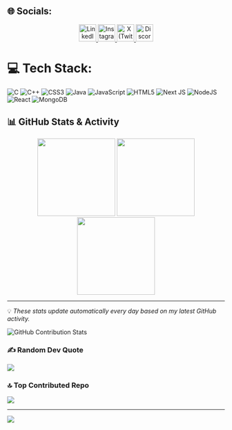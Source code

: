 
## 🌐 Socials:
<p align="center">
  <!-- LinkedIn -->
  <a href="https://www.linkedin.com/in/syedmukheeth/" target="_blank" rel="noopener noreferrer">
    <img src="https://skillicons.dev/icons?i=linkedin" width="40" height="40" alt="LinkedIn"/>
  </a>

  <!-- Instagram -->
  <a href="https://www.instagram.com/syed.mukheeth/" target="_blank" rel="noopener noreferrer">
    <img src="https://skillicons.dev/icons?i=instagram" width="40" height="40" alt="Instagram"/>
  </a>

  <!-- X (Twitter) -->
  <a href="https://x.com/syed_mukheeth" target="_blank" rel="noopener noreferrer">
    <img src="https://skillicons.dev/icons?i=twitter" width="40" height="40" alt="X (Twitter)"/>
  </a>

  <!-- Discord -->
  <a href="https://discord.gg/syedmukheeth29_07353" target="_blank" rel="noopener noreferrer">
    <img src="https://skillicons.dev/icons?i=discord" width="40" height="40" alt="Discord"/>
  </a>
</p>



# 💻 Tech Stack:
![C](https://img.shields.io/badge/c-%2300599C.svg?style=for-the-badge&logo=c&logoColor=white) ![C++](https://img.shields.io/badge/c++-%2300599C.svg?style=for-the-badge&logo=c%2B%2B&logoColor=white) ![CSS3](https://img.shields.io/badge/css3-%231572B6.svg?style=for-the-badge&logo=css3&logoColor=white) ![Java](https://img.shields.io/badge/java-%23ED8B00.svg?style=for-the-badge&logo=openjdk&logoColor=white) ![JavaScript](https://img.shields.io/badge/javascript-%23323330.svg?style=for-the-badge&logo=javascript&logoColor=%23F7DF1E) ![HTML5](https://img.shields.io/badge/html5-%23E34F26.svg?style=for-the-badge&logo=html5&logoColor=white) ![Next JS](https://img.shields.io/badge/Next-black?style=for-the-badge&logo=next.js&logoColor=white) ![NodeJS](https://img.shields.io/badge/node.js-6DA55F?style=for-the-badge&logo=node.js&logoColor=white) ![React](https://img.shields.io/badge/react-%2320232a.svg?style=for-the-badge&logo=react&logoColor=%2361DAFB) ![MongoDB](https://img.shields.io/badge/MongoDB-%234ea94b.svg?style=for-the-badge&logo=mongodb&logoColor=white)

## 📊 GitHub Stats & Activity  

<div align="center">

<!-- GitHub Stats -->
<img src="https://github-readme-stats.vercel.app/api?username=syedmukheeth&show_icons=true&theme=tokyonight&count_private=true&include_all_commits=true&hide_border=true" height="180em" />

<!-- Streak Stats -->
<img src="https://nirzak-streak-stats.vercel.app/?user=syedmukheeth&theme=tokyonight&hide_border=true" height="180em" />

<!-- Top Languages -->
<img src="https://github-readme-stats.vercel.app/api/top-langs/?username=syedmukheeth&theme=tokyonight&hide_border=true&layout=compact&langs_count=8&count_private=true" height="180em" />

</div>

---

💡 *These stats update automatically every day based on my latest GitHub activity.*


![GitHub Contribution Stats](https://github-contribution-stats.vercel.app/api/?username=syedmukheeth&chart=radar&theme=dark)




### ✍️ Random Dev Quote
![](https://quotes-github-readme.vercel.app/api?type=horizontal&theme=radical)

### 🔝 Top Contributed Repo
![](https://github-contributor-stats.vercel.app/api?username=syedmukheeth&limit=5&theme=dark&combine_all_yearly_contributions=true)

---
[![](https://visitcount.itsvg.in/api?id=syedmukheeth&icon=0&color=0)](https://visitcount.itsvg.in)

<!-- Proudly created with GPRM ( https://gprm.itsvg.in ) -->
